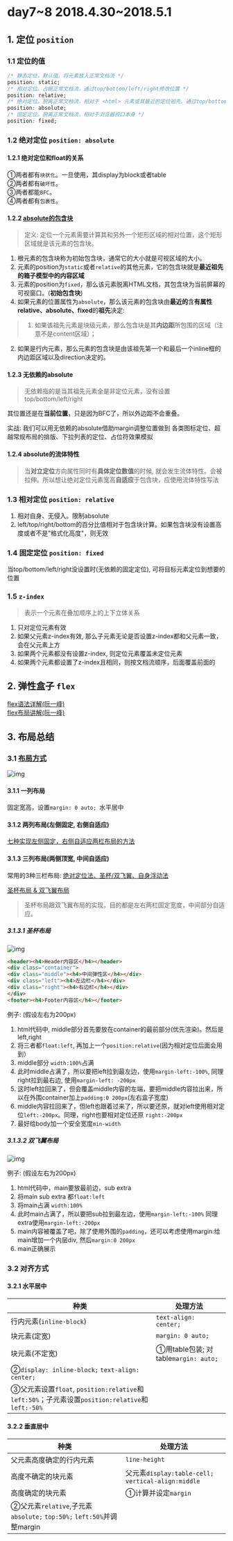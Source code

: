 # day7~8 2018.4.30~2018.5.1

## 1. 定位 `position`

### 1.1 定位的值

```css
/* 静态定位，默认值。将元素放入正常文档流 */
position: static;
/* 相对定位。占据正常文档流，通过top/bottom/left/right修改位置 */
position: relative;
/* 绝对定位。脱离正常文档流，相对于 <html> 元素或其最近的定位祖先。通过top/bottom/left/right修改位置 */
position: absolute;
/* 固定定位。脱离正常文档流，相对于浏览器视口本身 */
position: fixed;
```

### 1.2 绝对定位 `position: absolute`

#### 1.2.1 绝对定位和float的关系

①两者都有`块状化`。一旦使用，其display为block或者table  
②两者都有`破坏性`。  
③两者都能`BFC`。  
④两者都有`包裹性`。

#### 1.2.2 [absolute的包含块](https://www.jianshu.com/p/c67a7c1cbb00)

> 定义: 定位一个元素需要计算其和另外一个矩形区域的相对位置，这个矩形区域就是该元素的包含块。

1. 根元素的包含块称为初始包含块，通常它的大小就是可视区域的大小。
2. 元素的position为`static`或者`relative`的其他元素，它的包含块就是**最近祖先的箱子模型中的内容区域**
3. 元素的position为`fixed`，那么该元素脱离HTML文档，其包含块为当前屏幕的可视窗口。(**初始包含块**)
4. 如果元素的位置属性为`absolute`，那么该元素的包含块由**最近的**含**有属性relative、absolute、fixed**的**祖先**决定:

> 1. 如果该祖先元素是块级元素，那么包含块是其**内边距**所包围的区域（注意不是content区域）；
2. 如果是行内元素，那么元素的包含块是由该祖先第一个和最后一个inline框的内边距区域以及direction决定的。

#### 1.2.3 无依赖的absolute

> 无依赖指的是当其祖先元素全是非定位元素，没有设置top/bottom/left/right

其位置还是在**当前位置**，只是因为BFC了，所以外边距不会重叠。

实战: 我们可以用无依赖的absolute借助margin调整位置做到 各类图标定位、超越常规布局的排版、下拉列表的定位、占位符效果模拟

#### 1.2.4 absolute的流体特性

> 当**对立定位**方向属性同时有**具体定位数值**的时候, 就会发生流体特性。会被拉伸。所以想让绝对定位元素宽高**自适应**于包含块，应使用流体特性写法

### 1.3 相对定位 `position: relative`

1. 相对自身、无侵入。限制absolute
2. left/top/right/bottom的百分比值相对于包含块计算。如果包含块没有设置高度或者不是"格式化高度"，则无效

### 1.4 固定定位 `position: fixed`

当top/bottom/left/right没设置时(无依赖的固定定位), 可将目标元素定位到想要的位置

### 1.5 `z-index`

> 表示一个元素在叠加顺序上的上下立体关系

1. 只对定位元素有效
2. 如果父元素z-index有效, 那么子元素无论是否设置z-index都和父元素一致，会在父元素上方
3. 如果两个元素都没有设置z-index, 则定位元素覆盖未定位元素
4. 如果两个元素都设置了z-index且相同，则按文档流顺序，后面覆盖前面的

## 2. 弹性盒子 `flex`

[flex语法详解(阮一峰)](http://www.ruanyifeng.com/blog/2015/07/flex-grammar.html)  
[flex布局讲解(阮一峰)](http://www.ruanyifeng.com/blog/2015/07/flex-examples.html)

## 3. 布局总结

### 3.1 [布局方式](http://www.cnblogs.com/chaixiaozhi/p/8486647.html)

![img](https://images2018.cnblogs.com/blog/1047894/201803/1047894-20180301063419313-637038703.png)

#### 3.1.1 一列布局

固定宽高，设置`margin: 0 auto; `水平居中

#### 3.1.2 两列布局(左侧固定, 右侧自适应)

[七种实现左侧固定，右侧自适应两栏布局的方法](https://segmentfault.com/a/1190000010698609)

#### 3.1.3 三列布局(两侧顶宽, 中间自适应)

常用的3种三栏布局: [绝对定位法、圣杯/双飞翼、自身浮动法](http://www.zhangxinxu.com/wordpress/2009/11/%E6%88%91%E7%86%9F%E7%9F%A5%E7%9A%84%E4%B8%89%E7%A7%8D%E4%B8%89%E6%A0%8F%E7%BD%91%E9%A1%B5%E5%AE%BD%E5%BA%A6%E8%87%AA%E9%80%82%E5%BA%94%E5%B8%83%E5%B1%80%E6%96%B9%E6%B3%95/)

[圣杯布局 & 双飞翼布局](http://www.cnblogs.com/imwtr/p/4441741.html)

> 圣杯布局跟双飞翼布局的实现，目的都是左右两栏固定宽度，中间部分自适应。

##### 3.1.3.1 圣杯布局

![img](https://images0.cnblogs.com/blog2015/688270/201504/201328573248955.png)

```html
<header><h4>Header内容区</h4></header>
<div class="container">
<div class="middle"><h4>中间弹性区</h4></div> 
<div class="left"><h4>左边栏</h4></div> 
<div class="right"><h4>右边栏</h4></div>
</div>
<footer><h4>Footer内容区</h4></footer>
```

例子: (假设左右为200px)

1. html代码中, middle部分首先要放在container的最前部分(优先渲染)。然后是left,right
2. 将三者都`float:left`, 再加上一个`position:relative`(因为相对定位后面会用到）
3. middle部分 `width:100%`占满
4. 此时middle占满了，所以要把left拉到最左边，使用`margin-left:-100%`, 同理right拉到最右边, 使用`margin-left: -200px`
5. 这时left拉回来了，但会覆盖middle内容的左端，要把middle内容拉出来，所以在外围container加上`padding:0 200px`(左右盒子宽度)
6. middle内容拉回来了，但left也跟着过来了，所以要还原，就对left使用相对定位`left:-200px`。同理，right也要相对定位还原 `right:-200px`
7. 最好给body加一个安全宽度`min-width`

##### 3.1.3.2 双飞翼布局

![img](https://images0.cnblogs.com/blog2015/688270/201504/201533399644932.png)

例子: (假设左右为200px)

1. html代码中，main要放最前边，sub  extra
2. 将main  sub  extra 都`float:left`
3. 将main占满 `width:100%`
4. 此时main占满了，所以要把sub拉到最左边，使用`margin-left:-100%`  同理 extra使用`margin-left:-200px`
5. main内容被覆盖了吧，除了使用外围的`padding`，还可以考虑使用margin:给main增加一个内层div, 然后`margin:0 200px`
6. main正确展示

### 3.2 对齐方式

#### 3.2.1 水平居中

种类|处理方法
---|---
行内元素(`inline-block`)|`text-align: center;`
块元素(定宽)|`margin: 0 auto;`
块元素(不定宽)|①用table包装; 对table`margin: auto;`
  |②`display: inline-block;` `text-align: center;`
  |③父元素设置`float`, `position:relative`和`left:50%`；子元素设置`position:relative`和`left:-50%`
  
#### 3.2.2 垂直居中

种类|处理方法
---|---
父元素高度确定的行内元素|`line-height`
高度不确定的块元素|父元素`display:table-cell;`  `vertical-align:middle`
高度确定的块元素|①计算并设定`margin`
  |②父元素`relative`,子元素`absolute;` `top:50%;` `left:50%`并调整margin